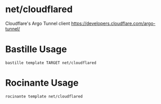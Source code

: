# net/cloudflared
Cloudflare's Argo Tunnel client
https://developers.cloudflare.com/argo-tunnel/

# Bastille Usage
```shell
bastille template TARGET net/cloudflared
```

# Rocinante Usage
```shell
rocinante template net/cloudflared
```
